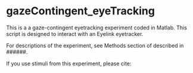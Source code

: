 # gazeContingent_eyeTracking


This is a a gaze-contingent eyetracking experiment coded in Matlab. This script is designed to interact with an Eyelink eyetracker.

For descriptions of the experiment, see Methods section of described in ######.

If you use stimuli from this experiment, please cite:
